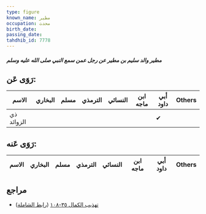 ```yaml
---
type: figure
known_name: مطير
occupation: محدث
birth_date:
passing_date:
tahdhib_id: 7778
---
```

##### مطير والد سليم بن مطير عن رجل عمن سمع النبي صلى الله عليه وسلم

## رَوَى عَن:
| الاسم      | البخاري | مسلم | الترمذي | النسائي | ابن ماجه | أبي داود | Others |
| ---------- | ------- | ---- | ------- | ------- | -------- | -------- | ------ |
| ذي الزوائد |         |      |         |         |          | ✔        |        |
## رَوَى عَنه:
| الاسم | البخاري | مسلم | الترمذي | النسائي | ابن ماجه | أبي داود | Others |
| ----- | ------- | ---- | ------- | ------- | -------- | -------- | ------ |
## مراجع
- [تهذيب الكمال ٣٥-١٠٨](obsidian://open?vault=Tahdhib-al-Kamal&file=Figures/٧٧٧٨-مطير%20والد%20سليم%20بن%20مطير%20عن%20رجل%20عمن%20سمع%20النبي%20صلى%20الله%20عليه%20وسلم) ([رابط الشاملة](https://shamela.ws/book/3722/18707))